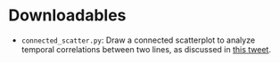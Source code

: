 # Downloadables

* `connected_scatter.py`: Draw a connected scatterplot to analyze temporal correlations between two lines, as discussed in [this tweet](https://twitter.com/maartenzam/status/1319622943526293505).
